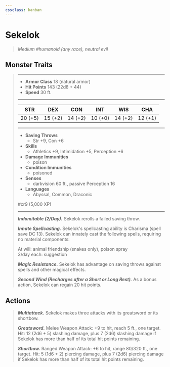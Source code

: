 ```yaml
---
cssclass: kanban
---
```


# Sekelok
>*Medium #humanoid (any race), neutral evil*
## Monster Traits
>___
>- **Armor Class** 18 (natural armor)
>- **Hit Points** 143 (22d8 + 44)
>- **Speed** 30 ft.
>___
>|STR|DEX|CON|INT|WIS|CHA|
>|:---:|:---:|:---:|:---:|:---:|:---:|
>|20 (+5)|15 (+2)|14 (+2)|10 (+0)|14 (+2)|12 (+1)|
>___
>- **Saving Throws**
>	 - Str +9, Con +6
>- **Skills**
>	 - Athletics +9, Intimidation +5, Perception +6
>- **Damage Immunities**
>	 - poison
>- **Condition Immunities**
>	 - poisoned
>- **Senses**
>	 - darkvision 60 ft., passive Perception 16
>- **Languages**
>	 - Abyssal, Common, Draconic
>
> #cr9 (5,000 XP)
>___
>***Indomitable (2/Day).*** Sekelok rerolls a failed saving throw.  
>
>***Innate Spellcasting.*** Sekelok's spellcasting ability is Charisma (spell save DC 13). Sekelok can innately cast the following spells, requiring no material components:  
>
>At will: animal friendship (snakes only), poison spray  
>3/day each: suggestion  
>
>
>***Magic Resistance.*** Sekelok has advantage on saving throws against spells and other magical effects.  
>
>***Second Wind (Recharges after a Short or Long Rest).*** As a bonus action, Sekelok can regain 20 hit points.  
>
## Actions
>***Multiattack.*** Sekelok makes three attacks with its greatsword or its shortbow.  
>
>***Greatsword.*** Melee Weapon Attack: +9 to hit, reach 5 ft., one target. Hit: 12 (2d6 + 5) slashing damage, plus 7 (2d6) slashing damage if Sekelok has more than half of its total hit points remaining.  
>
>***Shortbow.*** Ranged Weapon Attack: +6 to hit, range 80/320 ft., one target. Hit: 5 (1d6 + 2) piercing damage, plus 7 (2d6) piercing damage if Sekelok has more than half of its total hit points remaining.